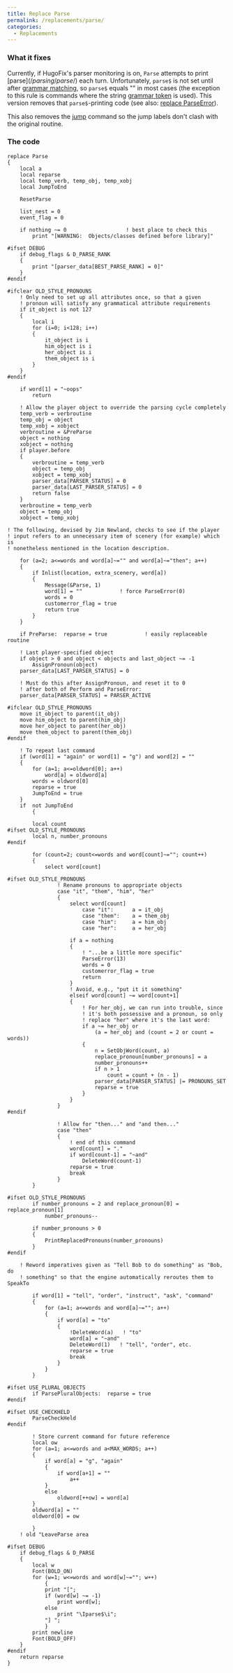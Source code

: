 ```yaml
---
title: Replace Parse
permalink: /replacements/parse/
categories: 
  - Replacements
---
```


### What it fixes

Currently, if HugoFix's parser monitoring is on,
`Parse` attempts to print [parse$](/parsing/parse$/) each turn.
Unfortunately, `parse$` is not set until after
[grammar matching](/loops/game-loop/), so `parse$` equals "" in most cases
(the exception to this rule is commands where the string
[grammar token](/basics/grammar-tokens/) is used). This version removes that
`parse$`-printing code (see also:
[replace ParseError](/replacements/parseerror/)).

This also removes the [jump](/guts/jump/) command so the jump labels
don't clash with the original routine.

### The code

    replace Parse
    {
        local a
        local reparse
        local temp_verb, temp_obj, temp_xobj
        local JumpToEnd

        ResetParse

        list_nest = 0
        event_flag = 0

        if nothing ~= 0                   ! best place to check this
            print "[WARNING:  Objects/classes defined before library]"

    #ifset DEBUG
        if debug_flags & D_PARSE_RANK
        {
            print "[parser_data[BEST_PARSE_RANK] = 0]"
        }
    #endif

    #ifclear OLD_STYLE_PRONOUNS
        ! Only need to set up all attributes once, so that a given
        ! pronoun will satisfy any grammatical attribute requirements
        if it_object is not 127
        {
            local i
            for (i=0; i<128; i++)
            {
                it_object is i
                him_object is i
                her_object is i
                them_object is i
            }
        }
    #endif

        if word[1] = "~oops"
            return

        ! Allow the player object to override the parsing cycle completely
        temp_verb = verbroutine
        temp_obj = object
        temp_xobj = xobject
        verbroutine = &PreParse
        object = nothing
        xobject = nothing
        if player.before
        {
            verbroutine = temp_verb
            object = temp_obj
            xobject = temp_xobj
            parser_data[PARSER_STATUS] = 0
            parser_data[LAST_PARSER_STATUS] = 0
            return false
        }
        verbroutine = temp_verb
        object = temp_obj
        xobject = temp_xobj

    ! The following, devised by Jim Newland, checks to see if the player
    ! input refers to an unnecessary item of scenery (for example) which is
    ! nonetheless mentioned in the location description.

        for (a=2; a<=words and word[a]~="" and word[a]~="then"; a++)
        {
            if Inlist(location, extra_scenery, word[a])
            {
                Message(&Parse, 1)
                word[1] = ""            ! force ParseError(0)
                words = 0
                customerror_flag = true
                return true
            }
        }

        if PreParse:  reparse = true            ! easily replaceable routine

        ! Last player-specified object
        if object > 0 and object < objects and last_object ~= -1
            AssignPronoun(object)
        parser_data[LAST_PARSER_STATUS] = 0

        ! Must do this after AssignPronoun, and reset it to 0
        ! after both of Perform and ParseError:
        parser_data[PARSER_STATUS] = PARSER_ACTIVE

    #ifclear OLD_STYLE_PRONOUNS
        move it_object to parent(it_obj)
        move him_object to parent(him_obj)
        move her_object to parent(her_obj)
        move them_object to parent(them_obj)
    #endif

        ! To repeat last command
        if (word[1] = "again" or word[1] = "g") and word[2] = ""
        {
            for (a=1; a<=oldword[0]; a++)
                word[a] = oldword[a]
            words = oldword[0]
            reparse = true
            JumpToEnd = true
        }
        if  not JumpToEnd
            {

            local count
    #ifset OLD_STYLE_PRONOUNS
            local n, number_pronouns
    #endif

            for (count=2; count<=words and word[count]~=""; count++)
            {
                select word[count]

    #ifset OLD_STYLE_PRONOUNS
                    ! Rename pronouns to appropriate objects
                    case "it", "them", "him", "her"
                    {
                        select word[count]
                            case "it":      a = it_obj
                            case "them":    a = them_obj
                            case "him":     a = him_obj
                            case "her":     a = her_obj

                        if a = nothing
                        {
                            ! "...be a little more specific"
                            ParseError(13)
                            words = 0
                            customerror_flag = true
                            return
                        }
                        ! Avoid, e.g., "put it it something"
                        elseif word[count] ~= word[count+1]
                        {
                            ! For her_obj, we can run into trouble, since
                            ! it's both possessive and a pronoun, so only
                            ! replace "her" where it's the last word:
                            if a ~= her_obj or
                                (a = her_obj and (count = 2 or count = words))
                            {
                                n = SetObjWord(count, a)
                                replace_pronoun[number_pronouns] = a
                                number_pronouns++
                                if n > 1
                                    count = count + (n - 1)
                                parser_data[PARSER_STATUS] |= PRONOUNS_SET
                                reparse = true
                            }
                        }
                    }
    #endif

                    ! Allow for "then..." and "and then..."
                    case "then"
                    {
                        ! end of this command
                        word[count] = "."
                        if word[count-1] = "~and"
                            DeleteWord(count-1)
                        reparse = true
                        break
                    }
            }

    #ifset OLD_STYLE_PRONOUNS
            if number_pronouns = 2 and replace_pronoun[0] = replace_pronoun[1]
                number_pronouns--

            if number_pronouns > 0
            {
                PrintReplacedPronouns(number_pronouns)
            }
    #endif

        ! Reword imperatives given as "Tell Bob to do something" as "Bob, do
        ! something" so that the engine automatically reroutes them to SpeakTo

            if word[1] = "tell", "order", "instruct", "ask", "command"
            {
                for (a=1; a<=words and word[a]~=""; a++)
                {
                    if word[a] = "to"
                    {
                        !DeleteWord(a)   ! "to"
                        word[a] = "~and"
                        DeleteWord(1)   ! "tell", "order", etc.
                        reparse = true
                        break
                    }
                }
            }

    #ifset USE_PLURAL_OBJECTS
            if ParsePluralObjects:  reparse = true
    #endif

    #ifset USE_CHECKHELD
            ParseCheckHeld
    #endif

            ! Store current command for future reference
            local ow
            for (a=1; a<=words and a<MAX_WORDS; a++)
            {
                if word[a] = "g", "again"
                {
                    if word[a+1] = ""
                        a++
                }
                else
                    oldword[++ow] = word[a]
            }
            oldword[a] = ""
            oldword[0] = ow

            }
        ! old "LeaveParse area

    #ifset DEBUG
        if debug_flags & D_PARSE
        {
            local w
            Font(BOLD_ON)
            for (w=1; w<=words and word[w]~=""; w++)
                {
                print "[";
                if (word[w] ~= -1)
                    print word[w];
                else
                    print "\Iparse$\i";
                "] ";
                }
            print newline
            Font(BOLD_OFF)
        }
    #endif
        return reparse
    }
